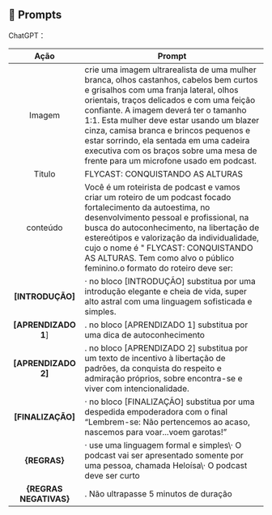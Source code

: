 ## 🧠 Prompts


ChatGPT：

|   Ação   | Prompt                                                                                                                                                                                                                                                                         |
| :------: | ------------------------------------------------------------------------------------------------------------------------------------------------------------------------------------------------------------------------------------------------------------------------------ |
|  Imagem  | crie uma imagem ultrarealista de uma mulher branca, olhos castanhos, cabelos bem curtos e grisalhos com uma franja lateral, olhos orientais, traços delicados e com uma feição confiante. A imagem deverá ter o tamanho 1:1. Esta mulher deve estar usando um blazer cinza, camisa branca e brincos pequenos e estar sorrindo, ela sentada em uma cadeira executiva com os braços sobre uma mesa de frente para um microfone usado em podcast.|
|  Titulo  |  FLYCAST: CONQUISTANDO AS ALTURAS  |
| conteúdo | Você é um roteirista de podcast  e vamos criar um roteiro de um podcast focado fortalecimento da autoestima, no desenvolvimento pessoal e profissional, na busca do autoconhecimento, na libertação de estereótipos e valorização da individualidade, cujo o nome é " FLYCAST: CONQUISTANDO AS ALTURAS. Tem como alvo o público feminino.o formato do roteiro deve ser:|
|**[INTRODUÇÃO]**|· no bloco [INTRODUÇÃO] substitua por uma introdução elegante e cheia de vida, super alto astral com uma linguagem sofisticada e simples.|
|**[APRENDIZADO 1**]|. no bloco [APRENDIZADO 1] substitua por uma dica de autoconhecimento
|**[APRENDIZADO 2]**|. no bloco [APRENDIZADO 2] substitua por um texto de incentivo à libertação de padrões, da conquista do respeito e admiração próprios, sobre encontra-se e viver com intencionalidade.
|**[FINALIZAÇÃO]**|· no bloco [FINALIZAÇÃO] substitua por uma despedida empoderadora com o final “Lembrem-se: Não pertencemos ao acaso, nascemos para voar...voem garotas!”
|**{REGRAS}**|· use uma linguagem formal e simples\· O podcast vai ser apresentado somente por uma pessoa, chamada Heloísa\· O podcast deve ser curto|
|**{REGRAS NEGATIVAS}**|. Não ultrapasse 5 minutos de duração|

